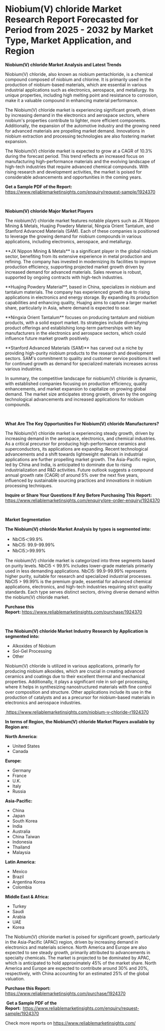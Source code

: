 <p><h1>Niobium(V) chloride Market Research Report Forecasted for Period from 2025 -  2032 by Market Type, Market Application, and Region</h1></p><p><strong>Niobium(V) chloride Market Analysis and Latest Trends</strong></p>
<p><p>Niobium(V) chloride, also known as niobium pentachloride, is a chemical compound composed of niobium and chlorine. It is primarily used in the production of niobium-based materials, which are essential in various industrial applications such as electronics, aerospace, and metallurgy. Its unique properties, including high melting point and resistance to corrosion, make it a valuable compound in enhancing material performance.</p><p>The Niobium(V) chloride market is experiencing significant growth, driven by increasing demand in the electronics and aerospace sectors, where niobium's properties contribute to lighter, more efficient components. Additionally, the expansion of the automotive industry and the growing need for advanced materials are propelling market demand. Innovations in niobium extraction and processing technologies are also fostering market expansion.</p><p>The Niobium(V) chloride market is expected to grow at a CAGR of 10.3% during the forecast period. This trend reflects an increased focus on manufacturing high-performance materials and the evolving landscape of high-tech industries that require advanced chemical compounds. With rising research and development activities, the market is poised for considerable advancements and opportunities in the coming years.</p></p>
<p><strong>Get a Sample PDF of the Report:&nbsp;</strong> <a href="https://www.reliablemarketinsights.com/enquiry/request-sample/1924370?utm_campaign=2013&utm_medium=2&utm_source=Github&utm_content=ia&utm_term=14012025&utm_id=niobiumv-chloride">https://www.reliablemarketinsights.com/enquiry/request-sample/1924370</a></p>
<p>&nbsp;</p>
<p><strong>Niobium(V) chloride Major Market Players</strong></p>
<p><p>The niobium(V) chloride market features notable players such as JX Nippon Mining & Metals, Huajing Powdery Material, Ningxia Orient Tantalum, and Stanford Advanced Materials (SAM). Each of these companies is positioned to leverage the growing demand for niobium compounds in various applications, including electronics, aerospace, and metallurgy.</p><p>**JX Nippon Mining & Metals** is a significant player in the global niobium sector, benefiting from its extensive experience in metal production and refining. The company has invested in modernizing its facilities to improve production efficiency, supporting projected market growth driven by increased demand for advanced materials. Sales revenue is robust, supported by ongoing contracts with high-tech industries.</p><p>**Huajing Powdery Material**, based in China, specializes in niobium and tantalum materials. The company has experienced growth due to rising applications in electronics and energy storage. By expanding its production capabilities and enhancing quality, Huajing aims to capture a larger market share, particularly in Asia, where demand is expected to soar.</p><p>**Ningxia Orient Tantalum** focuses on producing tantalum and niobium products, with a solid export market. Its strategies include diversifying product offerings and establishing long-term partnerships with key manufacturers in the electronics and aerospace sectors, which could influence future market growth positively.</p><p>**Stanford Advanced Materials (SAM)** has carved out a niche by providing high-purity niobium products to the research and development sectors. SAM's commitment to quality and customer service positions it well for continued growth as demand for specialized materials increases across various industries.</p><p>In summary, the competitive landscape for niobium(V) chloride is dynamic, with established companies focusing on production efficiency, quality enhancements, and market expansion to capitalize on growing global demand. The market size anticipates strong growth, driven by the ongoing technological advancements and increased applications for niobium compounds.</p></p>
<p>&nbsp;</p>
<p><strong>What Are The Key Opportunities For Niobium(V) chloride Manufacturers?</strong></p>
<p><p>The Niobium(V) chloride market is experiencing steady growth, driven by increasing demand in the aerospace, electronics, and chemical industries. As a critical precursor for producing high-performance ceramics and superconductors, its applications are expanding. Recent technological advancements and a shift towards lightweight materials in industrial applications are further propelling market growth. The Asia-Pacific region, led by China and India, is anticipated to dominate due to rising industrialization and R&D activities. Future outlook suggests a compound annual growth rate (CAGR) of around 5% over the next five years, influenced by sustainable sourcing practices and innovations in niobium processing techniques.</p></p>
<p><strong>Inquire or Share Your Questions If Any Before Purchasing This Report:</strong> <a href="https://www.reliablemarketinsights.com/enquiry/pre-order-enquiry/1924370?utm_campaign=2013&utm_medium=2&utm_source=Github&utm_content=ia&utm_term=14012025&utm_id=niobiumv-chloride">https://www.reliablemarketinsights.com/enquiry/pre-order-enquiry/1924370</a></p>
<p>&nbsp;</p>
<p><strong>Market Segmentation</strong></p>
<p><strong>The Niobium(V) chloride Market Analysis by types is segmented into:</strong></p>
<p><ul><li>NbCl5＜99.9%</li><li>NbCl5: 99.9-99.99%</li><li>NbCl5＞99.99%</li></ul></p>
<p><p>The niobium(V) chloride market is categorized into three segments based on purity levels. NbCl5 < 99.9% includes lower-grade materials primarily used in less demanding applications. NbCl5: 99.9-99.99% represents higher purity, suitable for research and specialized industrial processes. NbCl5 > 99.99% is the premium grade, essential for advanced chemical applications, electronics, and high-tech industries requiring strict quality standards. Each type serves distinct sectors, driving diverse demand within the niobium(V) chloride market.</p></p>
<p><strong>Purchase this Report:&nbsp;</strong><a href="https://www.reliablemarketinsights.com/purchase/1924370?utm_campaign=2013&utm_medium=2&utm_source=Github&utm_content=ia&utm_term=14012025&utm_id=niobiumv-chloride">https://www.reliablemarketinsights.com/purchase/1924370</a></p>
<p>&nbsp;</p>
<p><strong>The Niobium(V) chloride Market Industry Research by Application is segmented into:</strong></p>
<p><ul><li>Alkoxides of Niobium</li><li>Sol-Gel Processing</li><li>Other</li></ul></p>
<p><p>Niobium(V) chloride is utilized in various applications, primarily for producing niobium alkoxides, which are crucial in creating advanced ceramics and coatings due to their excellent thermal and mechanical properties. Additionally, it plays a significant role in sol-gel processing, where it helps in synthesizing nanostructured materials with fine control over composition and structure. Other applications include its use in the production of catalysts and as a precursor for niobium-based materials in electronics and aerospace industries.</p></p>
<p><a href="https://www.reliablemarketinsights.com/niobium-v-chloride-r1924370?utm_campaign=2013&utm_medium=2&utm_source=Github&utm_content=ia&utm_term=14012025&utm_id=niobiumv-chloride">&nbsp;https://www.reliablemarketinsights.com/niobium-v-chloride-r1924370</a></p>
<p><strong>In terms of Region, the Niobium(V) chloride Market Players available by Region are:</strong></p>
<p>
    <p> <strong> North America: </strong>
        <ul>
            <li>United States</li>
            <li>Canada</li>
        </ul>
        </p> 
    <p> <strong> Europe: </strong>
        <ul>
            <li>Germany</li>
            <li>France</li>
            <li>U.K.</li>
            <li>Italy</li>
            <li>Russia</li>
        </ul>
        </p> 
    <p> <strong> Asia-Pacific: </strong>
        <ul>
            <li>China</li>
            <li>Japan</li>
            <li>South Korea</li>
            <li>India</li>
            <li>Australia</li>
            <li>China Taiwan</li>
            <li>Indonesia</li>
            <li>Thailand</li>
            <li>Malaysia</li>
        </ul>
        </p> 
    <p> <strong> Latin America: </strong>
        <ul>
            <li>Mexico</li>
            <li>Brazil</li>
            <li>Argentina Korea</li>
            <li>Colombia</li>
        </ul>
        </p> 
    <p> <strong> Middle East & Africa: </strong>
        <ul>
            <li>Turkey</li>
            <li>Saudi</li>
            <li>Arabia</li>
            <li>UAE</li>
            <li>Korea</li>
        </ul>
    </p>
    </p>
<p><p>The Niobium(V) chloride market is poised for significant growth, particularly in the Asia-Pacific (APAC) region, driven by increasing demand in electronics and materials science. North America and Europe are also expected to see steady growth, primarily attributed to advancements in specialty chemicals. The market is projected to be dominated by APAC, which is anticipated to hold approximately 45% of the market share. North America and Europe are expected to contribute around 30% and 20%, respectively, with China accounting for an estimated 25% of the global valuation.</p></p>
<p><strong>Purchase this Report: </strong><a href="https://www.reliablemarketinsights.com/purchase/1924370?utm_campaign=2013&utm_medium=2&utm_source=Github&utm_content=ia&utm_term=14012025&utm_id=niobiumv-chloride">https://www.reliablemarketinsights.com/purchase/1924370</a></p>
<p>&nbsp;<strong>Get a Sample PDF of the Report:&nbsp;&nbsp;</strong><a href="https://www.reliablemarketinsights.com/enquiry/request-sample/1924370?utm_campaign=2013&utm_medium=2&utm_source=Github&utm_content=ia&utm_term=14012025&utm_id=niobiumv-chloride">https://www.reliablemarketinsights.com/enquiry/request-sample/1924370</a></p>
<p><strong></strong></p>
<p>Check more reports on <a href="https://www.reliablemarketinsights.com/?utm_campaign=2013&utm_medium=2&utm_source=Github&utm_content=ia&utm_term=14012025&utm_id=niobiumv-chloride">https://www.reliablemarketinsights.com/</a></p>